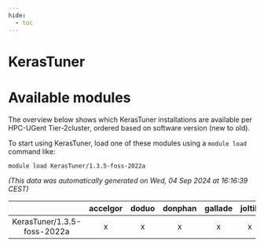 ```yaml
---
hide:
  - toc
---
```


KerasTuner
==========

# Available modules


The overview below shows which KerasTuner installations are available per HPC-UGent Tier-2cluster, ordered based on software version (new to old).

To start using KerasTuner, load one of these modules using a `module load` command like:

```shell
module load KerasTuner/1.3.5-foss-2022a
```

*(This data was automatically generated on Wed, 04 Sep 2024 at 16:16:39 CEST)*  

| |accelgor|doduo|donphan|gallade|joltik|shinx|skitty|
| :---: | :---: | :---: | :---: | :---: | :---: | :---: | :---: |
|KerasTuner/1.3.5-foss-2022a|x|x|x|x|x|-|x|
